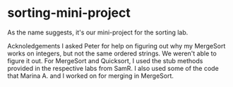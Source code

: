# sorting-mini-project
As the name suggests, it's our mini-project for the sorting lab.


Acknoledgements
I asked Peter for help on figuring out why my MergeSort works on integers, but not the same ordered strings. We weren't able to figure it out.
For MergeSort and Quicksort, I used the stub methods provided in the respective labs from SamR. I also used some of the code that Marina A. and I worked on for merging in MergeSort.
